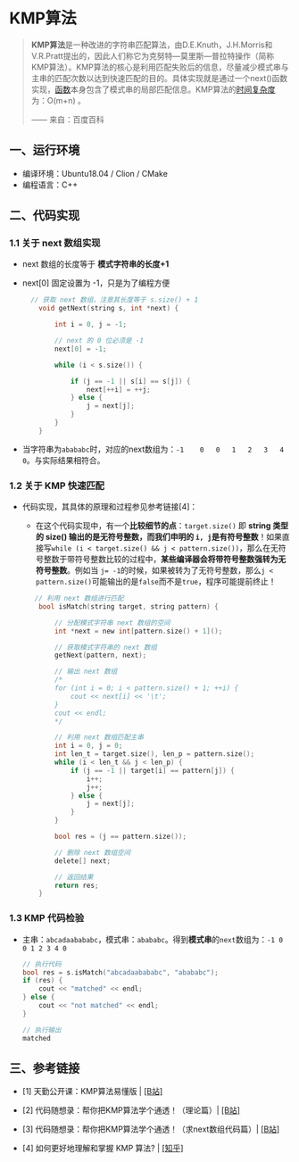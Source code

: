 # KMP算法

> **KMP算法**是一种改进的字符串匹配算法，由D.E.Knuth，J.H.Morris和V.R.Pratt提出的，因此人们称它为克努特—莫里斯—普拉特操作（简称KMP算法）。KMP算法的核心是利用匹配失败后的信息，尽量减少模式串与主串的匹配次数以达到快速匹配的目的。具体实现就是通过一个next()函数实现，[函数](https://baike.baidu.com/item/函数/18686609)本身包含了模式串的局部匹配信息。KMP算法的[时间复杂度](https://baike.baidu.com/item/时间复杂度/1894057)为：O(m+n) 。
>
> —— 来自：百度百科

## 一、运行环境

* 编译环境：Ubuntu18.04 / Clion / CMake
* 编程语言：C++

## 二、代码实现

### 1.1 关于 next 数组实现

* next 数组的长度等于 **模式字符串的长度+1**

* next[0] 固定设置为 -1，只是为了编程方便

  ```c
    // 获取 next 数组，注意其长度等于 s.size() + 1
      void getNext(string s, int *next) {
  
          int i = 0, j = -1;
  
          // next 的 0 位必须是 -1
          next[0] = -1;
  
          while (i < s.size()) {
  
              if (j == -1 || s[i] == s[j]) {
                  next[++i] = ++j;
              } else {
                  j = next[j];
              }
          }
      }
  ```

* 当字符串为`abababc`时，对应的next数组为：`-1	0	0	1	2	3	4	0`。与实际结果相符合。

### 1.2 关于 KMP 快速匹配

* 代码实现，其具体的原理和过程参见参考链接[4]：

  * 在这个代码实现中，有一个**比较细节的点**：`target.size()` 即 **string 类型的 size() 输出的是无符号整数，而我们申明的 `i, j`是有符号整数**！如果直接写`while (i < target.size() && j < pattern.size())`，那么在无符号整数于带符号整数比较的过程中，**某些编译器会将带符号整数强转为无符号整数**。例如当 `j= -1`的时候，如果被转为了无符号整数，那么`j < pattern.size()`可能输出的是`false`而不是`true`，程序可能提前终止！

  ```c
     // 利用 next 数组进行匹配
      bool isMatch(string target, string pattern) {
  
          // 分配模式字符串 next 数组的空间
          int *next = new int[pattern.size() + 1]();
  
          // 获取模式字符串的 next 数组
          getNext(pattern, next);
  
          // 输出 next 数组
          /*
          for (int i = 0; i < pattern.size() + 1; ++i) {
              cout << next[i] << '\t';
          }
          cout << endl;
          */
  
          // 利用 next 数组匹配主串
          int i = 0, j = 0;
          int len_t = target.size(), len_p = pattern.size();
          while (i < len_t && j < len_p) {
              if (j == -1 || target[i] == pattern[j]) {
                  i++;
                  j++;
              } else {
                  j = next[j];
              }
          }
  
          bool res = (j == pattern.size());
  
          // 删除 next 数组空间
          delete[] next;
  
          // 返回结果
          return res;
      }
  
  ```

### 1.3 KMP 代码检验

* 主串：`abcadaabababc`，模式串：`abababc`。得到**模式串**的`next`数组为：`-1 0 0 1 2 3 4 0`

  ```c
  // 执行代码
  bool res = s.isMatch("abcadaabababc", "abababc");
  if (res) {
      cout << "matched" << endl;
  } else {
      cout << "not matched" << endl;
  }
  
  // 执行输出
  matched
  ```
  
  
  

## 三、参考链接

* [1] 天勤公开课：KMP算法易懂版 | [[B站]](https://www.bilibili.com/video/BV1jb411V78H?from=search&seid=14079601092891626322)

* [2] 代码随想录：帮你把KMP算法学个通透！（理论篇）| [[B站]](https://www.bilibili.com/video/BV1PD4y1o7nd)
* [3] 代码随想录：帮你把KMP算法学个通透！（求next数组代码篇）| [[B站]](https://www.bilibili.com/video/BV1M5411j7Xx?from=search&seid=14079601092891626322)

* [4] 如何更好地理解和掌握 KMP 算法? | [[知乎]](https://www.zhihu.com/question/21923021)